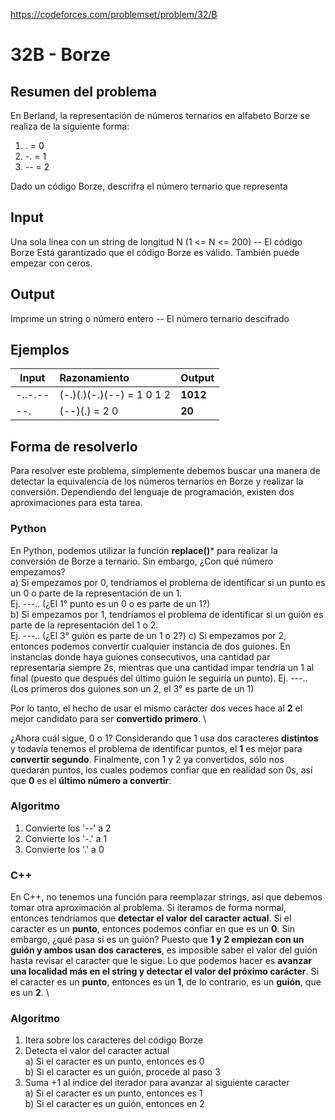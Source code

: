 https://codeforces.com/problemset/problem/32/B

# 32B - Borze

## Resumen del problema
En Berland, la representación de números ternarios en alfabeto Borze se realiza de la siguiente forma:
1) . = 0
2) -. = 1
3) -- = 2

Dado un código Borze, descrifra el número ternario que representa

## Input
Una sola línea con un string de longitud N (1 <= N <= 200) -- El código Borze
Está garantizado que el código Borze es válido. También puede empezar con ceros.

## Output
Imprime un string o número entero -- El número ternario descifrado

## Ejemplos
| Input    | Razonamiento  | Output    |
| -------- | :------------ | --------- |
| -..-.--  | (-.)(.)(-.)(--) = 1 0 1 2  | **1012**  |
| --.      | (--)(.) = 2 0              | **20**    |

## Forma de resolverlo
Para resolver este problema, simplemente debemos buscar una manera de detectar la equivalencia de los números ternarios en Borze y realizar la conversión. Dependiendo del lenguaje de programación, existen dos aproximaciones para esta tarea.

### Python
En Python, podemos utilizar la función **replace()*** para realizar la conversión de Borze a ternario. Sin embargo, ¿Con qué número empezamos? \
a) Si empezamos por 0, tendríamos el problema de identificar si un punto es un 0 o parte de la representación de un 1. \
Ej. ---.. (¿El 1° punto es un 0 o es parte de un 1?) \
b) Si empezamos por 1, tendríamos el problema de identificar si un guión es parte de la representación del 1 o 2. \
Ej. ---.. (¿El 3° guión es parte de un 1 o 2?)
c) Si empezamos por 2, entonces podemos convertir cualquier instancia de dos guiones. En instancias donde haya guiones consecutivos, una cantidad par representaría siempre 2s, mientras que una cantidad impar tendría un 1 al final (puesto que después del último guión le seguiría un punto).
Ej. ---.. (Los primeros dos guiones son un 2, el 3° es parte de un 1)

Por lo tanto, el hecho de usar el mismo carácter dos veces hace al **2** el mejor candidato para ser **convertido primero**. \

¿Ahora cuál sigue, 0 o 1? Considerando que 1 usa dos caracteres **distintos** y todavía tenemos el problema de identificar puntos, el **1** es mejor para **convertir segundo**. Finalmente, con 1 y 2 ya convertidos, sólo nos quedarán puntos, los cuales podemos confiar que en realidad son 0s, así que **0** es el **último número a convertir**:

### Algoritmo
1) Convierte los '--' a 2
2) Convierte los '-.' a 1
3) Convierte los '.' a 0

### C++
En C++, no tenemos una función para reemplazar strings, así que debemos tomar otra aproximación al problema. Si iteramos de forma normal, entonces tendríamos que **detectar el valor del caracter actual**. Si el caracter es un **punto**, entonces podemos confiar en que es un **0**. Sin embargo, ¿qué pasa si es un guión? Puesto que **1 y 2 empiezan con un guión y ambos usan dos caracteres**, es imposible saber el valor del guión hasta revisar el caracter que le sigue. Lo que podemos hacer es **avanzar una localidad más en el string y detectar el valor del próximo carácter**. Si el caracter es un **punto**, entonces es un **1**, de lo contrario, es un **guión**, que es un **2**. \

### Algoritmo
1) Itera sobre los caracteres del código Borze
2) Detecta el valor del caracter actual \
a) Si el caracter es un punto, entonces es 0 \
b) Si el caracter es un guión, procede al paso 3
3) Suma +1 al índice del iterador para avanzar al siguiente caracter \
a) Si el caracter es un punto, entonces es 1 \
b) Si el caracter es un guión, entonces en 2